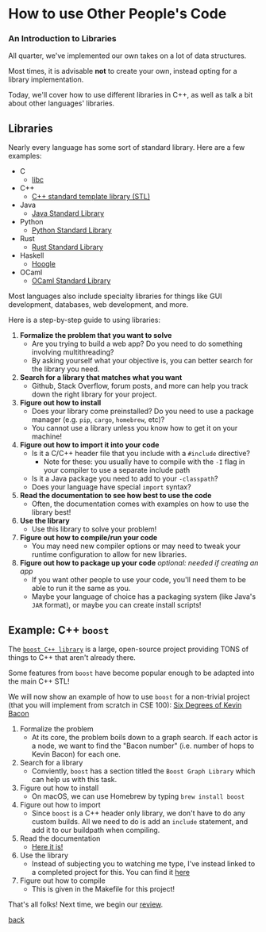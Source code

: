 # How to use Other People's Code
### An Introduction to Libraries

All quarter, we've implemented our own takes on a lot of data structures.

Most times, it is advisable **not** to create your own, instead opting for a library implementation.

Today, we'll cover how to use different libraries in C++, as well as talk a bit about other languages'
libraries.

## Libraries
Nearly every language has some sort of standard library. Here are a few examples:

* C
  * [libc](https://www.gnu.org/software/libc/)
* C++
  * [C++ standard template library (STL)](https://en.cppreference.com/w/cpp)
* Java
  * [Java Standard Library](https://docs.oracle.com/javase/8/docs/api/)
* Python
  * [Python Standard Library](https://docs.python.org/3/)
* Rust
  * [Rust Standard Library](https://doc.rust-lang.org/std/)
* Haskell
  * [Hoogle](https://hoogle.haskell.org/)
* OCaml
  * [OCaml Standard Library](https://caml.inria.fr/pub/docs/manual-ocaml/libref/)

Most languages also include specialty libraries for things like GUI development, databases,
web development, and more.

Here is a step-by-step guide to using libraries:

1. **Formalize the problem that you want to solve**
   * Are you trying to build a web app? Do you need to do something involving multithreading?
   * By asking yourself what your objective is, you can better search for the library you need.
2. **Search for a library that matches what you want**
   * Github, Stack Overflow, forum posts, and more can help you track down the right library for your project.
3. **Figure out how to install**
   * Does your library come preinstalled? Do you need to use a package manager (e.g. `pip`, `cargo`, `homebrew`, etc)?
   * You cannot use a library unless you know how to get it on your machine!
4. **Figure out how to import it into your code**
   * Is it a C/C++ header file that you include with a `#include` directive?
     * Note for these: you usually have to compile with the `-I` flag in your compiler to use a separate include path
   * Is it a Java package you need to add to your `-classpath`?
   * Does your language have special `import` syntax?
5. **Read the documentation to see how best to use the code**
   * Often, the documentation comes with examples on how to use the library best!
6. **Use the library**
   * Use this library to solve your problem!
7. **Figure out how to compile/run your code**
   * You may need new compiler options or may need to tweak your runtime configuration to allow for new libraries.
8. **Figure out how to package up your code** *optional: needed if creating an app*
   * If you want other people to use your code, you'll need them to be able to run it the same as you.
   * Maybe your language of choice has a packaging system (like Java's `JAR` format), or maybe you can create install scripts!

## Example: C++ `boost`

The [`boost C++ library`](https://www.boost.org/) is a large, open-source project providing TONS of things to C++ that aren't already there.

Some features from `boost` have become popular enough to be adapted into the main C++ STL!

We will now show an example of how to use `boost` for a non-trivial project (that you will implement from scratch in CSE 100): [Six Degrees of Kevin Bacon](https://en.wikipedia.org/wiki/Six_Degrees_of_Kevin_Bacon)

1. Formalize the problem
   * At its core, the problem boils down to a graph search. If each actor is a node, we want to find the "Bacon number" (i.e. number of hops to Kevin Bacon) for each one.
2. Search for a library
   * Conviently, `boost` has a section titled the `Boost Graph Library` which can help us with this task.
3. Figure out how to install
   * On macOS, we can use Homebrew by typing `brew install boost`
4. Figure out how to import
   * Since `boost` is a C++ header only library, we don't have to do any custom builds. All we need to do is add an `include` statement, and add it to our buildpath when compiling.
5. Read the documentation
   * [Here it is!](https://www.boost.org/doc/libs/1_72_0/libs/graph/doc/table_of_contents.html)
6. Use the library
   * Instead of subjecting you to watching me type, I've instead linked to a completed project for this. You can find it [here](./lecturematerials/kevinbacon)
7. Figure out how to compile
   * This is given in the Makefile for this project!

That's all folks! Next time, we begin our [review](./review.md).

[back](../lectures.md)

